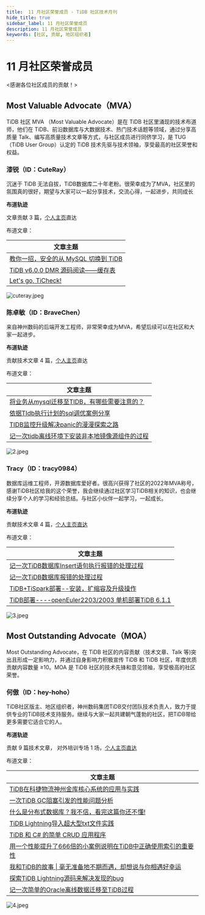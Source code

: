 ```yaml
---
title:  11 月社区荣誉成员 - TiDB 社区技术月刊
hide_title: true
sidebar_label: 11 月社区荣誉成员
description: 11 月社区荣誉成员
keywords: [社区, 贡献, 地区组织者]
---
```


# 11 月社区荣誉成员

<感谢各位社区成员的贡献！>

## Most Valuable Advocate（MVA）

TiDB 社区 MVA （Most Valuable Advocate）是在 TiDB 社区里涌现的技术布道师，他们在 TiDB、前沿数据库与大数据技术、热门技术话题等领域，通过分享高质量 Talk、编写高质量技术文章等方式，与社区成员进行同侪学习，是 TUG （TiDB User Group）认定的 TiDB 技术先驱与技术领袖，享受最高的社区荣誉和权益。

###  漆锐（ID：CuteRay）

沉迷于 TiDB 无法自拔，TiDB数据库二十年老粉。很荣幸成为了MVA，社区里的氛围真的很好，期望与大家可以一起分享技术，交流心得，一起进步，共同成长

**布道轨迹**

文章贡献 3 篇，[个人主页](https://tidb.net/u/CuteRay/answer)直达

布道文章：

| **文章主题**                                                 |
| ------------------------------------------------------------ |
| [教你一招，安全的从 MySQL 切换到 TiDB](https://tidb.net/blog/f85d8878) |
| [TiDB v6.0.0 DMR 源码阅读——缓存表](https://tidb.net/blog/9c5eba04) |
| [Let's go, TiCheck!](https://tidb.net/blog/7a6ee1a4)         |

![cuteray.jpeg](https://img2.pingcap.com/forms/5/b/5b60e5c4e9124e8783444e39ea84e47de87abdad.jpeg)

### 陈卓敏（ID：BraveChen）

来自神州数码的后端开发工程师，非常荣幸成为MVA，希望后续可以在社区和大家一起进步。

**布道轨迹**

贡献技术文章 4 篇，[个人主页](https://tidb.net/u/BraveChen/answer)直达

布道文章：

| **文章主题**                                                 |
| ------------------------------------------------------------ |
| [将业务从mysql迁移至TIDB，有哪些需要注意的？](https://tidb.net/blog/ff305fb6) |
| [依据TIdb执行计划的sql调优案例分享](https://tidb.net/blog/7d5f6656) |
| [TIDB监控升级解决panic的漫漫探索之路](https://tidb.net/blog/7747fec7) |
| [记一次tidb离线环境下安装非本地镜像源组件的过程](https://tidb.net/blog/348a4307) |

![2.jpeg](https://img2.pingcap.com/forms/2/d/2d61516d4da2112db3e8a0dfd73262da6b35bb78.jpeg)

### Tracy（ID：tracy0984）

数据库运维工程师，开源数据库爱好者。很高兴获得了社区的2022年MVA称号，感谢TiDB社区给我的这个荣誉，我会继续通过社区学习TiDB相关的知识，也会继续分享个人的学习和经验总结。与社区小伙伴一起学习，一起成长。

**布道轨迹**

贡献技术文章 4 篇，[个人主页直达](https://tidb.net/u/tracy0984/answer)

布道文章：

| **文章主题**                                                 |
| ------------------------------------------------------------ |
| [记一次TiDB数据库Insert语句执行报错的处理过程](https://tidb.net/blog/daba2ba6) |
| [记一次TiDB数据库报错的处理过程](https://tidb.net/blog/9f8832ea) |
| [TiDB+TiSpark部署--安装，扩缩容及升级操作](https://tidb.net/blog/9dc6c38e) |
| [TiDB部署----openEuler2203/2003 单机部署TiDB 6.1.1](https://tidb.net/blog/7f127822) |

![3.jpeg](https://img2.pingcap.com/forms/d/3/d3a531dca041c0b35c623aca56c7888518099386.jpeg)

## Most Outstanding Advocate（MOA）

Most Outstanding Advocate，在 TiDB 社区的内容贡献（技术文章、Talk 等)突出且形成一定影响力，并通过自身影响力积极宣传 TiDB 和 TiDB 社区，年度优质贡献内容数量 ≥10。MOA 是 TiDB 社区的技术先锋和意见领袖，享受极高的社区荣誉。

### 何傲（ID：hey-hoho）

TiDB社区版主、地区组织者，神州数码集团TiDB交付团队技术负责人，致力于提供专业的TiDB技术支持服务。继续与大家一起共建朝气蓬勃的社区，把TiDB带给更多需要它适合它的人。

**布道轨迹**

贡献 9 篇技术文章， 对外培训专场 1 场，[个人主页直达](https://tidb.net/u/hey-hoho/answer)

布道文章：

| **文章主题**                                                 |
| ------------------------------------------------------------ |
| [TiDB在科捷物流神州金库核心系统的应用与实践](https://tidb.net/blog/28391872) |
| [一次TiDB GC阻塞引发的性能问题分析](https://tidb.net/blog/9d17543d) |
| [什么是分布式数据库？我不信，看完这篇你还不懂!](https://tidb.net/blog/eb3cb609) |
| [TiDB Lightning导入超大型txt文件实践](https://tidb.net/blog/76a75306) |
| [TiDB 和 C# 的简单 CRUD 应用程序](https://tidb.net/blog/845e490e) |
| [用一个性能提升了666倍的小案例说明在TiDB中正确使用索引的重要性](https://tidb.net/blog/d20a3fe4) |
| [我和TiDB的故事 \| 毫无准备地不期而遇，却想说与你相遇好幸运](https://tidb.net/blog/552e5a61) |
| [探索TiDB Lightning源码来解决发现的bug](https://tidb.net/blog/f27bbef0) |
| [记一次简单的Oracle离线数据迁移至TiDB过程](https://tidb.net/blog/9ae4a4c6) |

![4.jpeg](https://img2.pingcap.com/forms/e/5/e5b76ef20305f058ae0fa64accaeae83abfe3b51.jpeg)
